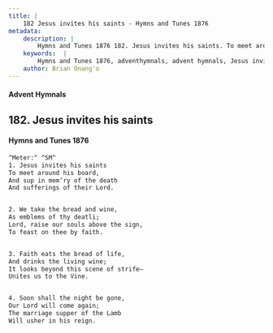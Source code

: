 ```yaml
---
title: |
    182 Jesus invites his saints - Hymns and Tunes 1876
metadata:
    description: |
        Hymns and Tunes 1876 182. Jesus invites his saints. To meet around his board, And sup in mem’ry of the death And sufferings of their Lord. 
    keywords:  |
        Hymns and Tunes 1876, adventhymnals, advent hymnals, Jesus invites his saints, To meet around his board,, 
    author: Brian Onang'o
---
```


#### Advent Hymnals
## 182. Jesus invites his saints
####  Hymns and Tunes 1876

```txt
^Meter:^ ^SM^
1. Jesus invites his saints
To meet around his board,
And sup in mem’ry of the death
And sufferings of their Lord.


2. We take the bread and wine,
As emblems of thy deatli;
Lord, raise our souls above the sign,
To feast on thee by faith.


3. Faith eats the bread of life,
And drinks the living wine;
It looks beyond this scene of strife—
Unites us to the Vine.


4. Soon shall the night be gone,
Our Lord will come again;
The marriage supper of the Lamb
Will usher in his reign.
```